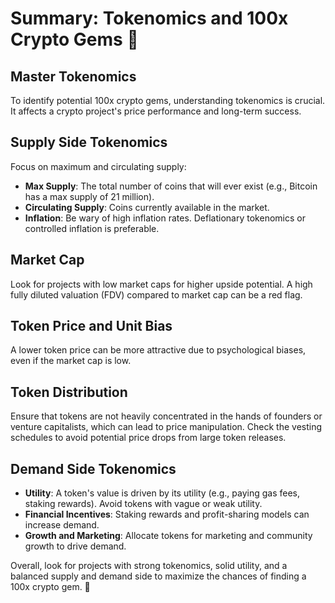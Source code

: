 # Summary: Tokenomics and 100x Crypto Gems 💎

## Master Tokenomics
To identify potential 100x crypto gems, understanding tokenomics is crucial. It affects a crypto project's price performance and long-term success.

## Supply Side Tokenomics
Focus on maximum and circulating supply:
- **Max Supply**: The total number of coins that will ever exist (e.g., Bitcoin has a max supply of 21 million).
- **Circulating Supply**: Coins currently available in the market.
- **Inflation**: Be wary of high inflation rates. Deflationary tokenomics or controlled inflation is preferable.

## Market Cap
Look for projects with low market caps for higher upside potential. A high fully diluted valuation (FDV) compared to market cap can be a red flag.

## Token Price and Unit Bias
A lower token price can be more attractive due to psychological biases, even if the market cap is low.

## Token Distribution
Ensure that tokens are not heavily concentrated in the hands of founders or venture capitalists, which can lead to price manipulation. Check the vesting schedules to avoid potential price drops from large token releases.

## Demand Side Tokenomics
- **Utility**: A token's value is driven by its utility (e.g., paying gas fees, staking rewards). Avoid tokens with vague or weak utility.
- **Financial Incentives**: Staking rewards and profit-sharing models can increase demand.
- **Growth and Marketing**: Allocate tokens for marketing and community growth to drive demand.

Overall, look for projects with strong tokenomics, solid utility, and a balanced supply and demand side to maximize the chances of finding a 100x crypto gem. 🚀
